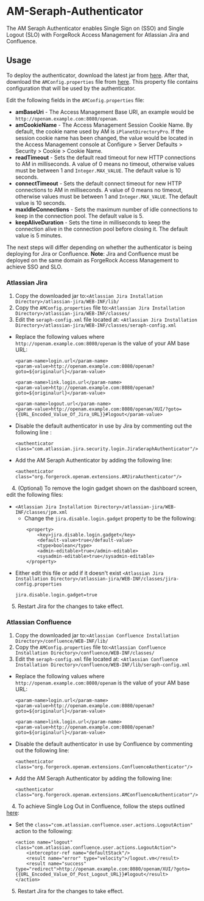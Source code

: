 # AM-Seraph-Authenticator

The AM Seraph Authenticator enables Single Sign on (SSO) and Single Logout (SLO) with ForgeRock Access Management
 for Atlassian Jira and Confluence.
 
## Usage

To deploy the authenticator, download the latest jar from [here](https://github.com/ForgeRock/AM-Seraph-Authenticator/releases/latest).
After that, download the `AMConfig.properties` file from [here](https://raw.githubusercontent.com/ForgeRock/AM-Seraph-Authenticator/master/AMConfig.properties).
This property file contains configuration that will be used by the authenticator.

Edit the following fields in the `AMConfig.properties` file:
* **amBaseUri** - The Access Management Base URI, an example would be `http://openam.example.com:8080/openam`.
* **amCookieName** - The Access Management Session Cookie Name. By default, the cookie name used by AM is
 `iPlanetDirectoryPro`. If the session cookie name has been changed, the value would be located in the Access Management
  console at Configure > Server Defaults > Security > Cookie > Cookie Name.
* **readTimeout** - Sets the default read timeout for new HTTP connections to AM in milliseconds. A value of 0 means no
 timeout, otherwise values must be between 1 and `Integer.MAX_VALUE`. The default value is 10 seconds.
* **connectTimeout** - Sets the default connect timeout for new HTTP connections to AM in milliseconds. A value of 0 means no
  timeout, otherwise values must be between 1 and `Integer.MAX_VALUE`. The default value is 10 seconds.
* **maxIdleConnections** - Sets the maximum number of idle connections to keep in the connection pool. The default
 value is 5.
* **keepAliveDuration** - Sets the time in milliseconds to keep the connection alive in the connection pool before
 closing it. The default value is 5 minutes.

The next steps will differ depending on whether the authenticator is being deploying for Jira or Confluence. **Note**: Jira and Confluence must be deployed on the same domain as ForgeRock Access Management to achieve SSO and SLO.
 
### Atlassian Jira

1. Copy the downloaded jar to:`<Atlassian Jira Installation Directory>/atlassian-jira/WEB-INF/lib/`
2. Copy the `AMConfig.properties` file to:`<Atlassian Jira Installation Directory>/atlassian-jira/WEB-INF/classes/`
3. Edit the `seraph-config.xml` file located at: `<Atlassian Jira Installation Directory>/atlassian-jira/WEB-INF/classes/seraph-config.xml`
  * Replace the following values where `http://openam.example.com:8080/openam` is the value of your AM base URL:
    ```
    <param-name>login.url</param-name>   
    <param-value>http://openam.example.com:8080/openam?goto=${originalurl}</param-value>
    
    <param-name>link.login.url</param-name>
    <param-value>http://openam.example.com:8080/openam?goto=${originalurl}</param-value>

    <param-name>logout.url</param-name>
    <param-value>http://openam.example.com:8080/openam/XUI/?goto={{URL_Encoded_Value_Of_Jira_URL}}#logout</param-value>
    ```
  * Disable the default authenticator in use by Jira by commenting out the following line :
    ```
    <authenticator class="com.atlassian.jira.security.login.JiraSeraphAuthenticator"/>
    ```
  * Add the AM Seraph Authenticator by adding the following line:
    ```
    <authenticator class="org.forgerock.openam.extensions.AMJiraAuthenticator"/>
    ```
 4\. (Optional) To remove the login gadget shown on the dashboard screen, edit the following files:
  * `<Atlassian Jira Installation Directory>/atlassian-jira/WEB-INF/classes/jpm.xml`
    * Change the `jira.disable.login.gadget` property to be the following:
    ```
        <property>
            <key>jira.disable.login.gadget</key>
            <default-value>true</default-value>
            <type>boolean</type>
            <admin-editable>true</admin-editable>
            <sysadmin-editable>true</sysadmin-editable>
        </property>
    ```
  * Either edit this file or add if it doesn't exist `<Atlassian Jira Installation Directory>/atlassian-jira/WEB-INF/classes/jira-config.properties`
    ```
    jira.disable.login.gadget=true
    ```
 5\. Restart Jira for the changes to take effect.
### Atlassian Confluence

1. Copy the downloaded jar to:`<Atlassian Confluence Installation Directory>/confluence/WEB-INF/lib/`
2. Copy the `AMConfig.properties` file to:`<Atlassian Confluence Installation Directory>/confluence/WEB-INF/classes/`
3. Edit the `seraph-config.xml` file located at: `<Atlassian Confluence Installation Directory>/confluence/WEB-INF/lib/seraph-config.xml`
  * Replace the following values where `http://openam.example.com:8080/openam` is the value of your AM base URL:
    ```
    <param-name>login.url</param-name>   
    <param-value>http://openam.example.com:8080/openam?goto=${originalurl}</param-value>
    
    <param-name>link.login.url</param-name>
    <param-value>http://openam.example.com:8080/openam?goto=${originalurl}</param-value>
    ```
  * Disable the default authenticator in use by Confluence by commenting out the following line:
    ```
    <authenticator class="org.forgerock.openam.extensions.ConfluenceAuthenticator"/>
    ```
  * Add the AM Seraph Authenticator by adding the following line:
    ```
    <authenticator class="org.forgerock.openam.extensions.AMConfluenceAuthenticator"/>
    ```
 4\. To achieve Single Log Out in Confluence, follow the steps outlined [here](https://confluence.atlassian.com/confkb/changing-the-destination-of-the-logout-link-225119623.html):
  * Set the `class="com.atlassian.confluence.user.actions.LogoutAction"` action to the following:
    ```
    <action name="logout" class="com.atlassian.confluence.user.actions.LogoutAction">
        <interceptor-ref name="defaultStack"/>
        <result name="error" type="velocity">/logout.vm</result>
        <result name="success" type="redirect">http://openam.example.com:8080/openam/XUI/?goto={{URL_Encoded_Value_Of_Post_Logout_URL}}#logout</result>
    </action>
    ```
 5\. Restart Jira for the changes to take effect.
   